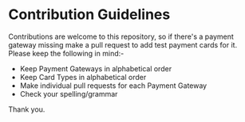 Contribution Guidelines
=======================

Contributions are welcome to this repository, so if there's a payment gateway missing make a pull request to add test payment cards for it. Please keep the following in mind:-

* Keep Payment Gateways in alphabetical order
* Keep Card Types in alphabetical order
* Make individual pull requests for each Payment Gateway
* Check your spelling/grammar

Thank you.

